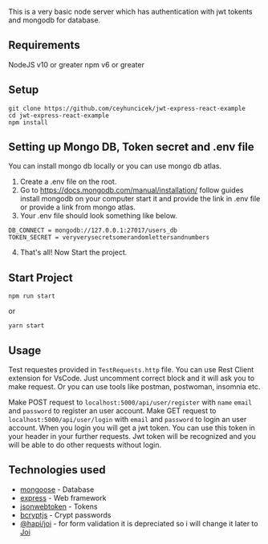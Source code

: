 This is a very basic node server which has authentication with jwt tokents and mongodb for database.

## Requirements

NodeJS v10 or greater
npm v6 or greater

## Setup

```
git clone https://github.com/ceyhuncicek/jwt-express-react-example
cd jwt-express-react-example
npm install
```

## Setting up Mongo DB, Token secret and .env file

You can install mongo db locally or you can use mongo db atlas. 
1. Create a .env file on the root.
2. Go to https://docs.mongodb.com/manual/installation/ follow guides install mongodb on your computer start it and provide the link in .env file 
or provide a link from mongo atlas.
3. Your .env file should look something like below.
```
DB_CONNECT = mongodb://127.0.0.1:27017/users_db
TOKEN_SECRET = veryverysecretsomerandomlettersandnumbers
```
4. That's all! Now Start the project.

## Start Project

```
npm run start
```

or

```
yarn start
```
## Usage

Test requestes provided in `TestRequests.http` file. You can use Rest Client extension for VsCode. Just uncomment correct block and it will ask you to make request.
Or you can use tools like postman, postwoman, insomnia etc.

Make POST request to `localhost:5000/api/user/register` with `name` `email` and `password` to register an user account.
Make GET request to `localhost:5000/api/user/login` with `email` and `password` to login an user account.
When you login you will get a jwt token. You can use this token in your header in your further requests. Jwt token will be recognized and you will be able to do other requests without login.

## Technologies used

- [mongoose](https://www.npmjs.com/package/mongoose) - Database
- [express](https://www.npmjs.com/package/express) - Web framework
- [jsonwebtoken](https://www.npmjs.com/package/jsonwebtoken) - Tokens
- [bcryptjs](https://www.npmjs.com/package/bcryptjs) - Crypt passwords
- [@hapi/joi](https://www.npmjs.com/package/@hapi/joi) - for form validation it is depreciated so i will change it later to [Joi](https://joi.dev/api/?v=17.2.1)
